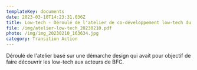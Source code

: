 ```yaml
---
templateKey: documents
date: 2023-03-10T14:23:31.036Z
title: Low-tech - Déroulé de l'atelier de co-développement low-tech du 10 février 2023
file: /img/atelier-low-tech_20230210.pdf
photo: /img/img_20230210_163634.jpg
category: Transition Action
---
```

Déroulé de l'atelier basé sur une démarche design qui avait pour objectif de faire découvrir les low-tech aux acteurs de BFC.